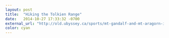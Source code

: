 ```yaml
---
layout: post
title:  "Hiking the Tolkien Range"
date:   2014-10-27 17:33:32 -0700
external_url: "http://old.ubyssey.ca/sports/mt-gandalf-and-mt-aragorn-in-bcs-tolkien-range-893/"
color: cyan
---
```

